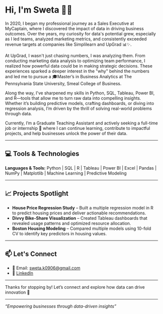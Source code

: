 # Hi, I'm Sweta 👋🏻

In 2020, I began my professional journey as a Sales Executive at MyCaptain, where I discovered the impact of data in driving business outcomes. Over the years, my curiosity for data's potential grew, especially as I led teams, analyzed marketing metrics, and consistently exceeded revenue targets at companies like Simplilearn and UpGrad 📊✨.

At UpGrad, I wasn't just chasing numbers, I was analyzing them. From conducting marketing data analysis to optimizing team performance, I realized how powerful data could be in making strategic decisions. These experiences sparked a deeper interest in the "why" behind the numbers and led me to pursue a 🎓Master’s in Business Analytics at The Pennsylvania State University, Smeal College of Business.

Along the way, I've sharpened my skills in Python, SQL, Tableau, Power BI, and R—tools that allow me to turn raw data into compelling insights. Whether it’s building predictive models, crafting dashboards, or diving into regression analysis, I’m driven by the thrill of solving real-world problems through data.

Currently, I’m a Graduate Teaching Assistant and actively seeking a full-time job or internship 🏢 where I can continue learning, contribute to impactful projects, and help businesses unlock the power of their data.

---

## 💻 Tools & Technologies

**Languages & Tools:** Python | SQL | R | Tableau | Power BI | Excel | Pandas | NumPy | Matplotlib | Machine Learning | Predictive Modeling

---

## 📈 Projects Spotlight

- **House Price Regression Study** – Built a multiple regression model in R to predict housing prices and deliver actionable recommendations.
- **Divvy Bike-Share Visualization** – Created Tableau dashboards that revealed usage patterns and optimized resource allocation.
- **Boston Housing Modeling** – Compared multiple models using 10-fold CV to identify key predictors in housing values.

---

## 📫 Let's Connect

- 📧 Email: sweta.k0906@gmail.com
- 🔗 [LinkedIn](https://linkedin.com/in/sweta-kumari09)

---

Thanks for stopping by! Let’s connect and explore how data can drive innovation 🌟

---
_“Empowering businesses through data-driven insights”_
